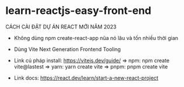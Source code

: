 # learn-reactjs-easy-front-end

CÁCH CÀI ĐẶT DỰ ÁN REACT MỚI NĂM 2023

- Không dùng npm create-react-app nũa nó lâu và tốn nhiều thời gian

- Dùng Vite Next Generation Frontend Tooling

- Link cú pháp install: https://vitejs.dev/guide/
  => npm: npm create vite@lastest
  => yarn: yarn create vite
  => pnpm: pnpm create vite

- Link docs: https://react.dev/learn/start-a-new-react-project
